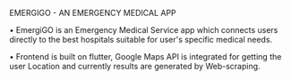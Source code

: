 EMERGIGO - AN EMERGENCY MEDICAL APP

• EmergiGO is an Emergency Medical Service app which connects
users directly to the best hospitals suitable for user's specific
medical needs.

• Frontend is built on flutter, Google Maps API is integrated for
getting the user Location and currently results are generated by
Web-scraping.
